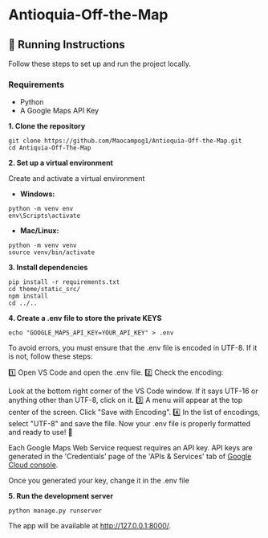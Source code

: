 # Antioquia-Off-the-Map

## 🚀 Running Instructions

Follow these steps to set up and run the project locally.

### Requirements
- Python
- A Google Maps API Key

**1. Clone the repository**

```
git clone https://github.com/Maocampog1/Antioquia-Off-the-Map.git
cd Antiquia-Off-The-Map
```

**2. Set up a virtual environment**

Create and activate a virtual environment

- **Windows:**

```
python -m venv env
env\Scripts\activate
```

- **Mac/Linux:**

```
python -m venv venv
source venv/bin/activate
```

**3. Install dependencies**

```
pip install -r requirements.txt
cd theme/static_src/
npm install
cd ../..
```

**4. Create a .env file to store the private KEYS**
```
echo "GOOGLE_MAPS_API_KEY=YOUR_API_KEY" > .env
```
To avoid errors, you must ensure that the .env file is encoded in UTF-8. If it is not, follow these steps:

1️⃣ Open VS Code and open the .env file.
2️⃣ Check the encoding:

Look at the bottom right corner of the VS Code window.
If it says UTF-16 or anything other than UTF-8, click on it.
3️⃣ A menu will appear at the top center of the screen. Click "Save with Encoding".
4️⃣ In the list of encodings, select "UTF-8" and save the file.
Now your .env file is properly formatted and ready to use! 🚀

Each Google Maps Web Service request requires an API key. API keys
are generated in the 'Credentials' page of the 'APIs & Services' tab of [Google Cloud console](https://console.cloud.google.com/apis/credentials).

Once you generated your key, change it in the .env file

**5. Run the development server**

```
python manage.py runserver
```

The app will be available at http://127.0.0.1:8000/.
